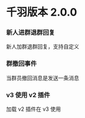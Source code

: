 # 千羽版本 2.0.0

### 新人进群退群回复

新人加群退群回复，支持自定义

### 群撤回事件

当群员撤回消息是发送一条消息

### v3 使用 v2 插件

加载 v2 插件在 v3 使用

